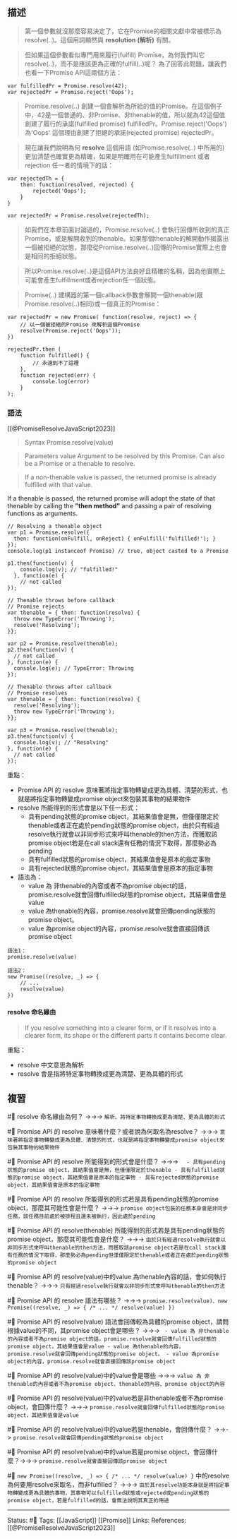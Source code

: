
## 描述



> 第一個參數就沒那麼容易決定了，它在Promise的相關文獻中常被標示為resolve(..)。這個用詞顯然與 **resolution (解析)** 有關。

> 但如果這個參數看似專門用來履行(fulfill) Promise，為何我們叫它resolve(..)，而不是應該更為正確的fulfill(..)呢？ 為了回答此問題，讓我們也看一下Promise API這兩個方法：
```
var fulfilledPr = Promise.resolve(42);
var rejectedPr = Promise.reject('Oops');
```


> Promise.resolve(..) 創建一個會解析為所給的值的Promise。在這個例子中，42是一個普通的、非Promise、非thenable的值，所以就為42這個值創建了履行的承諾(fulfilled promise) fulfilledPr。Promise.reject('Oops')為'Oops' 這個理由創建了拒絕的承諾(rejected promise) rejectedPr。


> 現在讓我們說明為何 **resolve** 這個用語 (如Promise.resolve(..) 中所用的) 更加清楚也確實更為精確，如果是明確用在可能產生fulfillment 或者rejection 任一者的情境下的話：

```
var rejectedTh = {
	then: function(resolved, rejected) {
		rejected('Oops');
	}
}

var rejectedPr = Promise.resolve(rejectedTh);
```

> 如我們在本章前面討論過的，Promise.resolve(..) 會執行回傳所收到的真正Promise，或是解開收到的thenable。如果那個thenable的解開動作揭露出一個被拒絕的狀態，那麼從Promise.resolve(..)回傳的Promise實際上也會是相同的拒絕狀態。

> 所以Promise.resolve(..)是這個API方法良好且精確的名稱，因為他實際上可能會產生fulfillment或者rejection任一個狀態。

> Promise(..) 建構器的第一個callback參數會解開一個thenable(跟Promise.resolve(..)相同)或一個真正的Promise：

```
var rejectedPr = new Promise( function(resolve, reject) => {
	// 以一個被拒絕的Promise 來解析這個Promise
	resolve(Promise.reject('Oops'));
})

rejectedPr.then (
	function fulfilled() {
		// 永遠到不了這裡
	},
	function rejected(err) {
		console.log(error)
	}
);
```


### 語法

[[@PromiseResolveJavaScript2023]]
> Syntax
		Promise.resolve(value)

> Parameters
		value
			Argument to be resolved by this Promise. Can also be a Promise or a thenable to resolve.


>If a non-thenable value is passed, the returned promise is already fulfilled with that value.
> 
  If a thenable is passed, the returned promise will adopt the state of that thenable by calling the **"then method"** and passing a pair of resolving functions as arguments.


```
// Resolving a thenable object
var p1 = Promise.resolve({
  then: function(onFulfill, onReject) { onFulfill('fulfilled!'); }
});
console.log(p1 instanceof Promise) // true, object casted to a Promise

p1.then(function(v) {
    console.log(v); // "fulfilled!"
  }, function(e) {
    // not called
});

// Thenable throws before callback
// Promise rejects
var thenable = { then: function(resolve) {
  throw new TypeError('Throwing');
  resolve('Resolving');
}};

var p2 = Promise.resolve(thenable);
p2.then(function(v) {
  // not called
}, function(e) {
  console.log(e); // TypeError: Throwing
});

// Thenable throws after callback
// Promise resolves
var thenable = { then: function(resolve) {
  resolve('Resolving');
  throw new TypeError('Throwing');
}};

var p3 = Promise.resolve(thenable);
p3.then(function(v) {
  console.log(v); // "Resolving"
}, function(e) {
  // not called
});
```

重點：
- Promise API 的 resolve 意味著將指定事物轉變成更為具體、清楚的形式，也就是將指定事物轉變成promise object來包裝其事物的結果物件
- resolve 所能得到的形式會是以下任一形式：
	- 具有pending狀態的promise object，其結果值會是無，但僅僅限定於thenable或者正在處於pending狀態的promise object，由於只有經過resolve執行就會以非同步形式來呼叫thenable的then方法，而獲取該promise object若是在call stack還有任務的情況下取得，那麼勢必為pending
	- 具有fulfilled狀態的promise object，其結果值會是原本的指定事物
	- 具有rejected狀態的promise object，其結果值會是原本的指定事物
- 語法為：
	- value 為 非thenable的內容或者不為promise object的話，promise.resolve就會回傳fulfilled狀態的promise object，其結果值會是value
	- value 為thenable的內容，promise.resolve就會回傳pending狀態的promise object。
	- value 為promise object的內容，promise.resolve就會直接回傳該promise object
```
語法1：
promise.resolve(value)

語法2：
new Promise((resolve, _) => {
	// ...
	resolve(value)
})
```




#### resolve 命名緣由

> If you resolve something into a clearer form, or if it resolves into a clearer form, its shape or the different parts it contains become clear.


重點：
- resolve 中文意思為解析
- resolve 會是指將特定事物轉換成更為清楚、更為具體的形式

## 複習

#🧠 resolve 命名緣由為何？ ->->-> `解析、將特定事物轉換成更為清楚、更為具體的形式`
<!--SR:!2023-04-05,29,250-->

#🧠  Promise API 的 resolve 意味著什麼？或者說為何取名為resolve？ ->->-> `意味著將指定事物轉變成更為具體、清楚的形式，也就是將指定事物轉變成promise object來包裝其事物的結果物件`
<!--SR:!2023-03-27,23,250-->

#🧠 Promise API 的 resolve 所能得到的形式會是什麼？ ->->-> `	- 具有pending狀態的promise object，其結果值會是無，但僅僅限定於thenable - 具有fulfilled狀態的promise object，其結果值會是原本的指定事物 - 具有rejected狀態的promise object，其結果值會是原本的指定事物`
<!--SR:!2023-03-30,25,250-->

#🧠 Promise API 的 resolve 所能得到的形式若是具有pending狀態的promise object，那麼其可能性會是什麼？ ->->-> `promise object包裝的任務本身會是非同步任務，該任務目前處於被排程且還未被執行，因此處於pending`
<!--SR:!2023-04-03,27,250-->

#🧠 Promise API 的 resolve(thenable) 所能得到的形式若是具有pending狀態的promise object，那麼其可能性會是什麼？ ->->-> `由於只有經過resolve執行就會以非同步形式來呼叫thenable的then方法，而獲取該promise object若是在call stack還有任務的情況下取得，那麼勢必為pending但僅僅限定於thenable或者正在處於pending狀態的promise object`
<!--SR:!2023-04-12,25,230-->

#🧠 Promise API 的 resolve(value)中的value 為thenable內容的話，會如何執行thenable？ ->->-> `只有經過resolve執行就會以非同步形式來呼叫thenable的then方法`
<!--SR:!2023-03-29,24,250-->



#🧠  Promise API 的 resolve 語法有哪些？ ->->-> `promise.resolve(value)、new Promise((resolve, _) => { /* ... */ resolve(value) })`
<!--SR:!2023-03-26,22,250-->

#🧠 Promise API 的 resolve(value) 語法會回傳較為具體的promise object，請問根據value的不同，其promise object會是哪些？ ->->-> `	- value 為 非thenable的內容或者不為promise object的話，promise.resolve就會回傳fulfilled狀態的promise object，其結果值會是value - value 為thenable的內容，promise.resolve就會回傳pending狀態的promise object。 - value 為promise object的內容，promise.resolve就會直接回傳該promise object`
<!--SR:!2023-05-06,46,250-->


#🧠 Promise API 的 resolve(value)中的value會是哪些 ->->-> `value 為 非thenable的內容或者不為promise object、thenable的內容、promise object的內容`
<!--SR:!2023-04-02,26,250-->

#🧠 Promise API 的 resolve(value)中的value若是非thenable或者不為promise object，會回傳什麼？ ->->-> `promise.resolve就會回傳fulfilled狀態的promise object，其結果值會是value`
<!--SR:!2023-03-28,23,250-->

#🧠 Promise API 的 resolve(value)中的value若是thenable，會回傳什麼？  ->->-> `promise.resolve就會回傳pending狀態的promise object`
<!--SR:!2023-03-31,26,250-->

#🧠 Promise API 的 resolve(value)中的value若是promise object，會回傳什麼？->->-> `promise.resolve就會直接回傳該promise object`
<!--SR:!2023-05-04,45,250-->


#🧠 `new Promise((resolve, _) => { /* ... */ resolve(value) }` 中的resolve為何要用resolve來取名，而非fulfilled？  ->->-> `由於其resolve功能本身就是將指定事物轉變成更為具體的事物，其事物可以fulfilled狀態或rejected或pending狀態的promise object，若是fulfilled的話，會無法說明其真正的用途`
<!--SR:!2023-04-04,28,250-->









---
Status: #🌱 
Tags:
[[JavaScript]] [[Promise]]
Links:
References:
[[@PromiseResolveJavaScript2023]]
